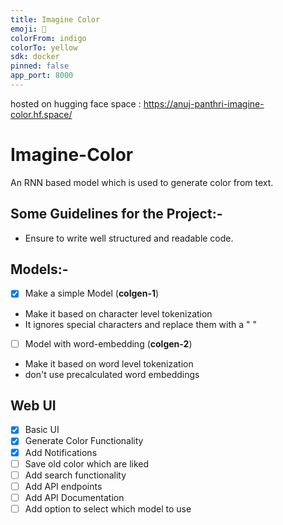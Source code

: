 ```yaml
---
title: Imagine Color
emoji: 🏃
colorFrom: indigo
colorTo: yellow
sdk: docker
pinned: false
app_port: 8000
---
```


hosted on hugging face space : https://anuj-panthri-imagine-color.hf.space/

# Imagine-Color

An RNN based model which is used to generate color from text.

## Some Guidelines for the Project:- 

- Ensure to write well structured and readable code. 

## Models:-

- [X] Make a simple Model (**colgen-1**) 
- Make it based on character level tokenization
- It ignores special characters and replace them with a " "
- [ ] Model with word-embedding (**colgen-2**) 
- Make it based on word level tokenization
- don't use precalculated word embeddings



## Web UI

- [X] Basic UI
- [X] Generate Color Functionality
- [X] Add Notifications
- [ ] Save old color which are liked
- [ ] Add search functionality
- [ ] Add API endpoints
- [ ] Add API Documentation
- [ ] Add option to select which model to use